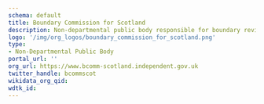 ```yaml
---
schema: default
title: Boundary Commission for Scotland
description: Non-departmental public body responsible for boundary reviews of UK parliamentary constituencies in Scotland
logo: '/img/org_logos/boundary_commission_for_scotland.png'
type:
- Non-Departmental Public Body
portal_url: ''
org_url: https://www.bcomm-scotland.independent.gov.uk
twitter_handle: bcommscot
wikidata_org_qid: 
wdtk_id: 
---
```

